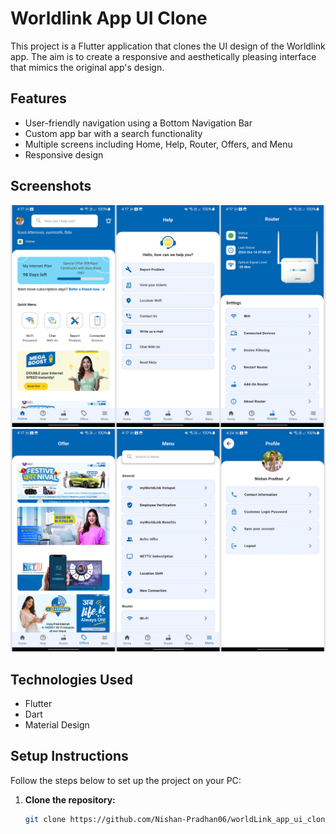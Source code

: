 # Worldlink App UI Clone

This project is a Flutter application that clones the UI design of the Worldlink app. The aim is to create a responsive and aesthetically pleasing interface that mimics the original app's design.

## Features

- User-friendly navigation using a Bottom Navigation Bar
- Custom app bar with a search functionality
- Multiple screens including Home, Help, Router, Offers, and Menu
- Responsive design

## Screenshots

![Screen](assets/screenshots/screenshots.png)
![Screen](assets/screenshots/screenshot2.png)

## Technologies Used

- Flutter
- Dart
- Material Design

## Setup Instructions

Follow the steps below to set up the project on your PC:

1. **Clone the repository:**
   ```bash
   git clone https://github.com/Nishan-Pradhan06/worldLink_app_ui_clone
   ```
